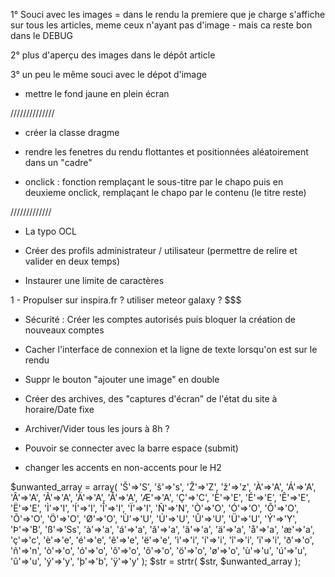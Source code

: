 1°  Souci avec les images = dans le rendu la premiere que je charge s'affiche sur tous les articles, meme ceux n'ayant pas d'image -  mais ca reste bon dans le DEBUG

2° plus d'aperçu des images dans le dépôt article

3° un peu le même souci avec le dépot d'image

- mettre le fond jaune en plein écran

//////////////

- créer la classe dragme

- rendre les fenetres du rendu flottantes et positionnées aléatoirement dans un "cadre"

+ onclick : fonction remplaçant le sous-titre par le chapo puis en deuxieme onclick, remplaçant le chapo par le contenu (le titre reste)

/////////////

- La typo OCL

- Créer des profils administrateur / utilisateur (permettre de relire et valider en deux temps)

- Instaurer une limite de caractères

1 - Propulser sur inspira.fr ? utiliser meteor galaxy ? $$$

- Sécurité : Créer les comptes autorisés puis bloquer la création de nouveaux comptes

- Cacher l'interface de connexion et la ligne de texte lorsqu'on est sur le rendu

- Suppr le bouton "ajouter une image" en double

- Créer des archives, des "captures d'écran" de l'état du site à horaire/Date fixe
- Archiver/Vider tous les jours à 8h ?

- Pouvoir se connecter avec la barre espace (submit)

- changer les accents en non-accents pour le H2

<?PHP
function enleveaccents($param)
{
        $param= strtr($param,
          "ÀÁÂÃÄÅàáâãäåÒÓÔÕÖØòóôõöøÈÉÊËèéêëÇçÌÍÎÏìíîïÙÚÛÜùúûüÿÑñ",
           "aaaaaaaaaaaaooooooooooooeeeeeeeecciiiiiiiiuuuuuuuuynn");
        return $param;
}

$chaine = 'éééééé';
$chaine = enleveaccents($chaine);
echo $chaine;
?>

$unwanted_array = array(    'Š'=>'S', 'š'=>'s', 'Ž'=>'Z', 'ž'=>'z', 'À'=>'A', 'Á'=>'A', 'Â'=>'A', 'Ã'=>'A', 'Ä'=>'A', 'Å'=>'A', 'Æ'=>'A', 'Ç'=>'C', 'È'=>'E', 'É'=>'E',
                            'Ê'=>'E', 'Ë'=>'E', 'Ì'=>'I', 'Í'=>'I', 'Î'=>'I', 'Ï'=>'I', 'Ñ'=>'N', 'Ò'=>'O', 'Ó'=>'O', 'Ô'=>'O', 'Õ'=>'O', 'Ö'=>'O', 'Ø'=>'O', 'Ù'=>'U',
                            'Ú'=>'U', 'Û'=>'U', 'Ü'=>'U', 'Ý'=>'Y', 'Þ'=>'B', 'ß'=>'Ss', 'à'=>'a', 'á'=>'a', 'â'=>'a', 'ã'=>'a', 'ä'=>'a', 'å'=>'a', 'æ'=>'a', 'ç'=>'c',
                            'è'=>'e', 'é'=>'e', 'ê'=>'e', 'ë'=>'e', 'ì'=>'i', 'í'=>'i', 'î'=>'i', 'ï'=>'i', 'ð'=>'o', 'ñ'=>'n', 'ò'=>'o', 'ó'=>'o', 'ô'=>'o', 'õ'=>'o',
                            'ö'=>'o', 'ø'=>'o', 'ù'=>'u', 'ú'=>'u', 'û'=>'u', 'ý'=>'y', 'þ'=>'b', 'ÿ'=>'y' );
$str = strtr( $str, $unwanted_array );
